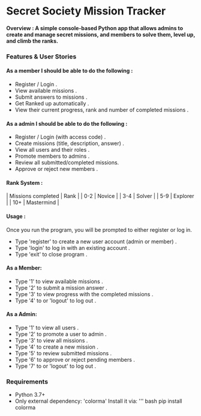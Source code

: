 # Secret Society Mission Tracker



#### Overview : A simple console-based Python app that allows **admins** to create and manage secret missions, and members to solve them, level up, and climb the ranks.

### Features & User Stories
#### As a member I should be able to do the following :
- Register / Login .
- View available missions .
- Submit answers to missions .
- Get Ranked up automatically .
- View their current progress, rank and number of completed missions .

#### As a admin I should be able to do the following :
- Register / Login (with access code) .
- Create missions (title, description, answer) .
- View all users and their roles . 
- Promote members to admins . 
- Review all submitted/completed missions.
- Approve or reject new members .

#### Rank System :
| Missions completed |    Rank    |
| 0-2                | Novice     |
| 3-4                | Solver     |
| 5-9                | Explorer   |
| 10+                | Mastermind |


#### Usage :

 Once you run the program, you will be prompted to either register or log in.

 - Type 'register' to create a new user account (admin or member) .
 - Type 'login' to log in with an existing account .
 - Type 'exit' to close program .

#### As a Member:
- Type '1' to view available missions .
- Type '2' to submit a mission answer .
- Type '3' to view progress with the completed missions .
- Type '4' to or 'logout' to log out .

#### As a Admin:
- Type '1' to view all users .
- Type '2' to promote a user to admin .
- Type '3' to view all missions .
- Type '4' to create a new mission .
- Type '5' to review submitted missions .
- Type '6' to approve or reject pending members .
- Type '7' to or 'logout' to log out . 


### Requirements
- Python 3.7+
- Only external dependency: 'colorma'
Install it via:
''' bash
pip install colorma